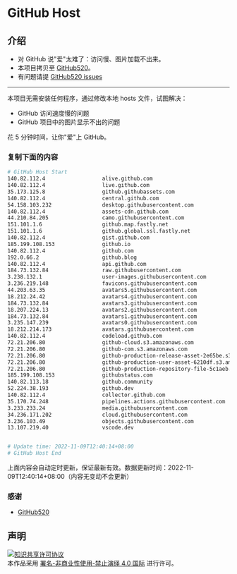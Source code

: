 # GitHub Host
## 介绍
- 对 GitHub 说"爱"太难了：访问慢、图片加载不出来。
- 本项目拷贝至 [GitHub520](https://github.com/521xueweihan/GitHub520)。
- 有问题请提 [GitHub520 issues](https://github.com/521xueweihan/GitHub520/issues/new)

---

本项目无需安装任何程序，通过修改本地 hosts 文件，试图解决：
- GitHub 访问速度慢的问题
- GitHub 项目中的图片显示不出的问题

花 5 分钟时间，让你"爱"上 GitHub。

### 复制下面的内容
```bash
# GitHub Host Start
140.82.112.4                  alive.github.com
140.82.112.4                  live.github.com
35.173.125.8                  github.githubassets.com
140.82.112.4                  central.github.com
54.158.103.232                desktop.githubusercontent.com
140.82.112.4                  assets-cdn.github.com
44.210.84.205                 camo.githubusercontent.com
151.101.1.6                   github.map.fastly.net
151.101.1.6                   github.global.ssl.fastly.net
140.82.112.4                  gist.github.com
185.199.108.153               github.io
140.82.112.4                  github.com
192.0.66.2                    github.blog
140.82.112.4                  api.github.com
184.73.132.84                 raw.githubusercontent.com
3.238.132.1                   user-images.githubusercontent.com
3.236.219.148                 favicons.githubusercontent.com
44.203.63.35                  avatars5.githubusercontent.com
18.212.24.42                  avatars4.githubusercontent.com
184.73.132.84                 avatars3.githubusercontent.com
18.207.224.13                 avatars2.githubusercontent.com
184.73.132.84                 avatars1.githubusercontent.com
3.235.147.239                 avatars0.githubusercontent.com
18.212.214.173                avatars.githubusercontent.com
140.82.112.4                  codeload.github.com
72.21.206.80                  github-cloud.s3.amazonaws.com
72.21.206.80                  github-com.s3.amazonaws.com
72.21.206.80                  github-production-release-asset-2e65be.s3.amazonaws.com
72.21.206.80                  github-production-user-asset-6210df.s3.amazonaws.com
72.21.206.80                  github-production-repository-file-5c1aeb.s3.amazonaws.com
185.199.108.153               githubstatus.com
140.82.113.18                 github.community
52.224.38.193                 github.dev
140.82.112.4                  collector.github.com
35.170.74.248                 pipelines.actions.githubusercontent.com
3.233.233.24                  media.githubusercontent.com
34.236.171.202                cloud.githubusercontent.com
3.236.103.49                  objects.githubusercontent.com
13.107.219.40                 vscode.dev


# Update time: 2022-11-09T12:40:14+08:00
# GitHub Host End

```
上面内容会自动定时更新，保证最新有效。数据更新时间：2022-11-09T12:40:14+08:00（内容无变动不会更新）

### 感谢

- [GitHub520](https://github.com/521xueweihan/GitHub520)

## 声明
<a rel="license" href="https://creativecommons.org/licenses/by-nc-nd/4.0/deed.zh"><img alt="知识共享许可协议" style="border-width: 0" src="https://licensebuttons.net/l/by-nc-nd/4.0/88x31.png"></a><br>本作品采用 <a rel="license" href="https://creativecommons.org/licenses/by-nc-nd/4.0/deed.zh">署名-非商业性使用-禁止演绎 4.0 国际</a> 进行许可。